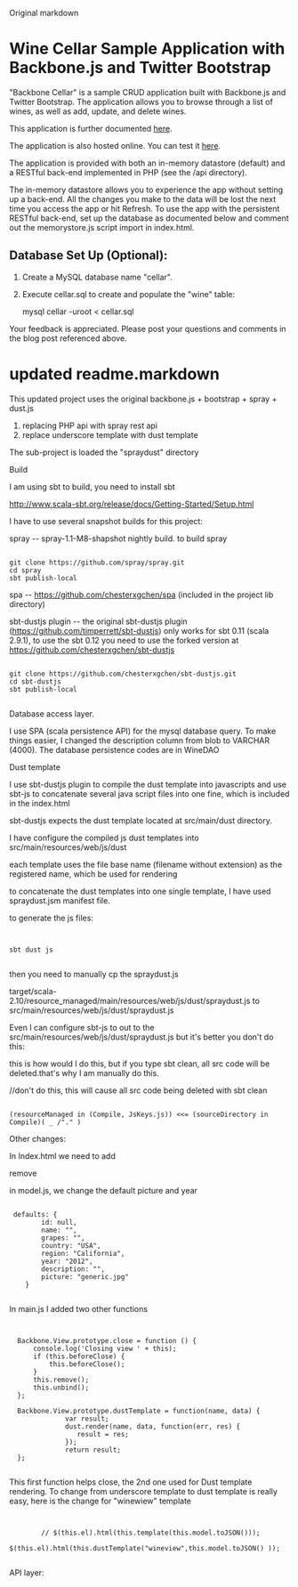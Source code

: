 
Original markdown

# Wine Cellar Sample Application with Backbone.js and Twitter Bootstrap #

"Backbone Cellar" is a sample CRUD application built with Backbone.js and Twitter Bootstrap. The application allows you to browse through a list of wines, as well as add, update, and delete wines.

This application is further documented [here](http://coenraets.org/blog).

The application is also hosted online. You can test it [here](http://coenraets.org/backbone-cellar/bootstrap).

The application is provided with both an in-memory datastore (default) and a RESTful back-end implemented in PHP (see the /api directory).

The in-memory datastore allows you to experience the app without setting up a back-end. All the changes you make to the data will be lost the next time you access the app or hit Refresh.
To use the app with the persistent RESTful back-end, set up the database as documented below and comment out the memorystore.js script import in index.html.

## Database Set Up (Optional): ##

1. Create a MySQL database name "cellar".
2. Execute cellar.sql to create and populate the "wine" table:

	mysql cellar -uroot < cellar.sql

Your feedback is appreciated. Please post your questions and comments in the blog post referenced above.


# updated readme.markdown

This updated project uses the original backbone.js + bootstrap + spray + dust.js

 1) replacing PHP api with spray rest api
 2) replace underscore template with dust template

The sub-project is loaded the "spraydust" directory


Build

 I am using sbt to build, you need to install sbt

 http://www.scala-sbt.org/release/docs/Getting-Started/Setup.html

I have to use several snapshot builds for this project:

spray -- spray-1.1-M8-shapshot nightly build. to build spray

<pre><code>
git clone https://github.com/spray/spray.git
cd spray
sbt publish-local
</code></pre>

spa  -- https://github.com/chesterxgchen/spa (included in the project lib directory)


sbt-dustjs plugin -- the original sbt-dustjs plugin (https://github.com/timperrett/sbt-dustjs) only works for sbt 0.11 (scala 2.9.1),
                     to use the sbt 0.12 you need to use the forked version at https://github.com/chesterxgchen/sbt-dustjs

<pre><code>
git clone https://github.com/chesterxgchen/sbt-dustjs.git
cd sbt-dustjs
sbt publish-local

</code></pre>

Database access layer.

I use SPA (scala persistence API) for the mysql database query. To make things easier, I changed the
description column from blob to VARCHAR (4000). The database persistence codes are in WineDAO

Dust template

I use sbt-dustjs plugin to compile the dust template into javascripts and use sbt-js to concatenate several java script files into one fine, which is included in the index.html

sbt-dustjs expects the dust template located at src/main/dust directory.

I have configure the compiled js dust templates into src/main/resources/web/js/dust

each template uses the file base name (filename without extension) as the registered name, which be used for rendering

to concatenate the dust templates into one single template, I have used spraydust.jsm manifest file.

to generate the js files:

<pre><code>

sbt dust js

</code></pre>

then you need to manually cp the spraydust.js

target/scala-2.10/resource_managed/main/resources/web/js/dust/spraydust.js
to
src/main/resources/web/js/dust/spraydust.js

Even I can configure sbt-js to out to the  src/main/resources/web/js/dust/spraydust.js but it's better you don't do this:

this is how would I do this, but if you type sbt clean, all src code will be deleted.that's why I am manually do this.

//don't do this, this will cause all src code being deleted with sbt clean

<pre><code>
(resourceManaged in (Compile, JsKeys.js)) <<= (sourceDirectory in Compile)( _ /"." )
</code></pre>


Other changes:

In Index.html we need to add

 <script src="lib/dust-full-1.2.4.min.js"></script>
 <script src="js/dust/spraydust.js"></script>

  remove
 <!--<script src="js/memorystore.js"></script>-->


in model.js, we change the default picture and year

<pre><code>
 defaults: {
        id: null,
        name: "",
        grapes: "",
        country: "USA",
        region: "California",
        year: "2012",
        description: "",
        picture: "generic.jpg"
    }

</code></pre>

 In main.js I added two other functions

<pre><code>

  Backbone.View.prototype.close = function () {
      console.log('Closing view ' + this);
      if (this.beforeClose) {
          this.beforeClose();
      }
      this.remove();
      this.unbind();
  };

  Backbone.View.prototype.dustTemplate = function(name, data) {
              var result;
              dust.render(name, data, function(err, res) {
                 result = res;
              });
              return result;
  };

</code></pre>

This first function helps close, the 2nd one used for Dust template rendering. To change from underscore template to dust template
is really easy, here is the change for "winewiew" template

<pre><code>

        // $(this.el).html(this.template(this.model.toJSON()));
         $(this.el).html(this.dustTemplate("wineview",this.model.toJSON() ));

</code></pre>


API layer:


